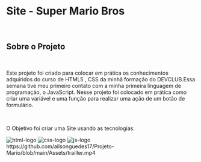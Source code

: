 <h1>Site - Super Mario Bros</h1>
<br>
<h2>Sobre o Projeto</h2>
<br>
<p>Este projeto foi criado para colocar em prática os conhecimentos adquiridos do curso de HTML5 , CSS da minhã formação do DEVCLUB.Essa semana tive meu primeiro contato com a minha primeira linguagem de programação, o JavaScript. Nesse projeto foi colocado em prática como criar uma variável e uma função para realizar uma ação de um botão de formulário.</p>
<br>
<p>O Objetivo foi criar uma Site usando as tecnologias:</p>
<img src="https://img.shields.io/badge/HTML5-E34F26?style=for-the-badge&logo=html5&logoColor=white" alt="html-logo" />
<img src="https://img.shields.io/badge/CSS3-1572B6?style=for-the-badge&logo=css3&logoColor=white" alt="css-logo" />
<img src="https://img.shields.io/badge/JavaScript-F7DF1E?style=for-the-badge&logo=javascript&logoColor=black" alt="js-logo" />
<br>
https://github.com/ailsonguedes17/Projeto-Mario/blob/main/Assets/trailler.mp4
